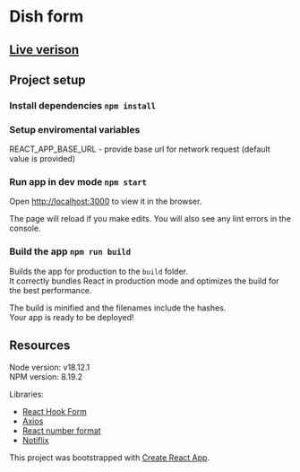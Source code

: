 # Dish form

## [Live verison](https://stgran66.github.io/dish-form/)

## Project setup

### Install dependencies `npm install`

### Setup enviromental variables

REACT_APP_BASE_URL - provide base url for network request (default value is provided)

### Run app in dev mode `npm start`

Open [http://localhost:3000](http://localhost:3000) to view it in the browser.

The page will reload if you make edits.
You will also see any lint errors in the console.

### Build the app `npm run build`

Builds the app for production to the `build` folder.\
It correctly bundles React in production mode and optimizes the build for the best performance.

The build is minified and the filenames include the hashes.\
Your app is ready to be deployed!

## Resources

Node version: v18.12.1  
NPM version: 8.19.2

Libraries:

- [React Hook Form](https://react-hook-form.com/)
- [Axios](https://axios-http.com/)
- [React number format](https://github.com/s-yadav/react-number-format#readme)
- [Notiflix](https://notiflix.github.io/)

This project was bootstrapped with [Create React App](https://github.com/facebook/create-react-app).
